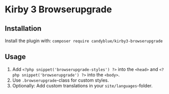 # Kirby 3 Browserupgrade

## Installation
Install the plugin with: ```composer require candyblue/kirby3-browserupgrade```

## Usage
1. Add ```<?php snippet('browserupgrade-styles') ?>``` into the ```<head>``` and ```<?php snippet('browserupgrade') ?>``` into the ```<body>```.
2. Use ```.browserupgrade```-class for custom styles.
3. Optionally: Add custom translations in your ```site/languages```-folder.
